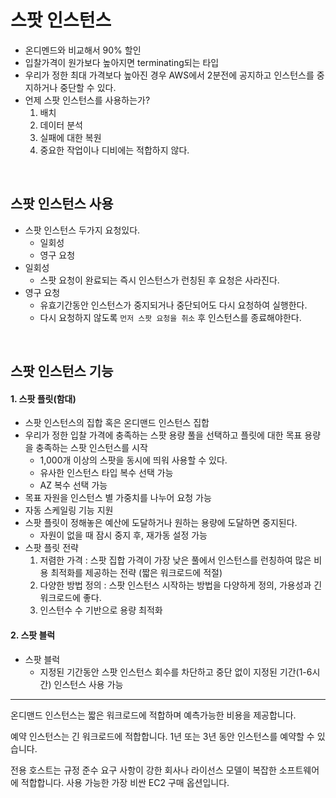 # 스팟 인스턴스
- 온디멘드와 비교해서 90% 할인
- 입찰가격이 원가보다 높아지면 terminating되는 타입
- 우리가 정한 최대 가격보다 높아진 경우 AWS에서 2분전에 공지하고 인스턴스를 중지하거나 중단할 수 있다.
- 언제 스팟 인스턴스를 사용하는가?
    1. 배치
    2. 데이터 분석
    3. 실패에 대한 복원
    4. 중요한 작업이나 디비에는 적합하지 않다.

<br>

## 스팟 인스턴스 사용

- 스팟 인스턴스 두가지 요청있다.
    - 일회성
    - 영구 요청
- 일회성
    - 스팟 요청이 완료되는 즉시 인스턴스가 런칭된 후 요청은 사라진다.
- 영구 요청
    - 유효기간동안 인스턴스가 중지되거나 중단되어도 다시 요청하여 실행한다.
    - 다시 요청하지 않도록 `먼저 스팟 요청을 취소` 후 인스턴스를 종료해야한다.

<br>


## 스팟 인스턴스 기능
#### 1. 스팟 플릿(함대)
- 스팟 인스턴스의 집합 혹은 온디맨드 인스턴스 집합
- 우리가 정한 입찰 가격에 충족하는 스팟 용량 풀을 선택하고 플릿에 대한 목표 용량을 충족하는 스팟 인스턴스를 시작
  - 1,000개 이상의 스팟을 동시에 띄워 사용할 수 있다.
  - 유사한 인스턴스 타입 복수 선택 가능
  - AZ 복수 선택 가능
- 목표 자원을 인스턴스 별 가중치를 나누어 요청 가능
- 자동 스케일링 기능 지원
- 스팟 플릿이 정해놓은 예산에 도달하거나 원하는 용량에 도달하면 중지된다.
  - 자원이 없을 때 잠시 중지 후, 재가동 설정 가능
- 스팟 플릿 전략
    1. 저렴한 가격 : 스팟 집합 가격이 가장 낮은 풀에서 인스턴스를 런칭하여 많은 비용 최적화를 제공하는 전략 (짧은 워크로드에 적절)
    2. 다양한 방법 정의 : 스팟 인스턴스 시작하는 방법을 다양하게 정의, 가용성과 긴 워크로드에 좋다.
    3. 인스턴수 수 기반으로 용량 최적화
    
#### 2. 스팟 블럭
- 스팟 블럭
    - 지정된 기간동안 스팟 인스턴스 회수를 차단하고 중단 없이 지정된 기간(1-6시간) 인스턴스 사용 가능

---

온디맨드 인스턴스는 짧은 워크로드에 적합하며 예측가능한 비용을 제공합니다.

예약 인스턴스는 긴 워크로드에 적합합니다. 1년 또는 3년 동안 인스턴스를 예약할 수 있습니다.

전용 호스트는 규정 준수 요구 사항이 강한 회사나 라이선스 모델이 복잡한 소프트웨어에 적합합니다. 사용 가능한 가장 비싼 EC2 구매 옵션입니다.